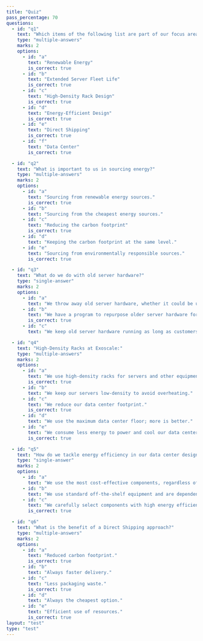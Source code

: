```yaml
---
title: "Quiz"
pass_percentage: 70
questions:
  - id: "q1"
    text: "Which items of the following list are part of our focus areas for 'Sustainable Cloud'?"
    type: "multiple-answers"
    marks: 2
    options:
      - id: "a"
        text: "Renewable Energy"
        is_correct: true
      - id: "b"
        text: "Extended Server Fleet Life"
        is_correct: true
      - id: "c"
        text: "High-Density Rack Design"
        is_correct: true
      - id: "d"
        text: "Energy-Efficient Design"
        is_correct: true
      - id: "e"
        text: "Direct Shipping"
        is_correct: true
      - id: "f"
        text: "Data Center"
        is_correct: true

  - id: "q2"
    text: "What is important to us in sourcing energy?"
    type: "multiple-answers"
    marks: 2
    options:
      - id: "a"
        text: "Sourcing from renewable energy sources."
        is_correct: true
      - id: "b"
        text: "Sourcing from the cheapest energy sources."
      - id: "c"
        text: "Reducing the carbon footprint"
        is_correct: true
      - id: "d"
        text: "Keeping the carbon footprint at the same level."
      - id: "e"
        text: "Sourcing from environmentally responsible sources."
        is_correct: true

  - id: "q3"
    text: "What do we do with old server hardware?"
    type: "single-answer"
    marks: 2
    options:
      - id: "a"
        text: "We throw away old server hardware, whether it could be used elsewhere or not."
      - id: "b"
        text: "We have a program to repurpose older server hardware for non-customer-facing workloads."
        is_correct: true
      - id: "c"
        text: "We keep old server hardware running as long as customers complain about performance."

  - id: "q4"
    text: "High-Density Racks at Exoscale:"
    type: "multiple-answers"
    marks: 2
    options:
      - id: "a"
        text: "We use high-density racks for servers and other equipment."
        is_correct: true
      - id: "b"
        text: "We keep our servers low-density to avoid overheating."
      - id: "c"
        text: "We reduce our data center footprint."
        is_correct: true
      - id: "d"
        text: "We use the maximum data center floor; more is better."
      - id: "e"
        text: "We consume less energy to power and cool our data centers."
        is_correct: true

  - id: "q5"
    text: "How do we tackle energy efficiency in our data center design?"
    type: "single-answer"
    marks: 2
    options:
      - id: "a"
        text: "We use the most cost-effective components, regardless of energy consumption."
      - id: "b"
        text: "We use standard off-the-shelf equipment and are dependent on manufacturer configuration."
      - id: "c"
        text: "We carefully select components with high energy efficiency to reduce energy consumption."
        is_correct: true

  - id: "q6"
    text: "What is the benefit of a Direct Shipping approach?"
    type: "multiple-answers"
    marks: 2
    options:
      - id: "a"
        text: "Reduced carbon footprint."
        is_correct: true
      - id: "b"
        text: "Always faster delivery."
      - id: "c"
        text: "Less packaging waste."
        is_correct: true
      - id: "d"
        text: "Always the cheapest option."
      - id: "e"
        text: "Efficient use of resources."
        is_correct: true
layout: "test"
type: "test"
---
```

